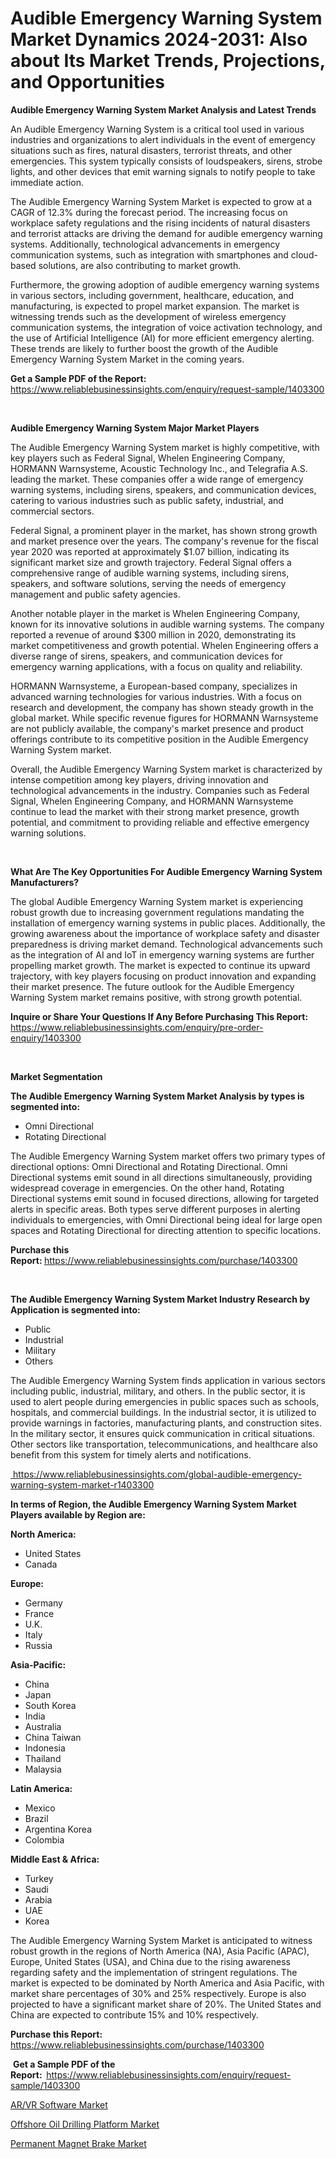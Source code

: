 <p><h1>Audible Emergency Warning System Market Dynamics 2024-2031: Also about Its Market Trends, Projections, and Opportunities</h1></p><p><strong>Audible Emergency Warning System Market Analysis and Latest Trends</strong></p>
<p><p>An Audible Emergency Warning System is a critical tool used in various industries and organizations to alert individuals in the event of emergency situations such as fires, natural disasters, terrorist threats, and other emergencies. This system typically consists of loudspeakers, sirens, strobe lights, and other devices that emit warning signals to notify people to take immediate action.</p><p>The Audible Emergency Warning System Market is expected to grow at a CAGR of 12.3% during the forecast period. The increasing focus on workplace safety regulations and the rising incidents of natural disasters and terrorist attacks are driving the demand for audible emergency warning systems. Additionally, technological advancements in emergency communication systems, such as integration with smartphones and cloud-based solutions, are also contributing to market growth.</p><p>Furthermore, the growing adoption of audible emergency warning systems in various sectors, including government, healthcare, education, and manufacturing, is expected to propel market expansion. The market is witnessing trends such as the development of wireless emergency communication systems, the integration of voice activation technology, and the use of Artificial Intelligence (AI) for more efficient emergency alerting. These trends are likely to further boost the growth of the Audible Emergency Warning System Market in the coming years.</p></p>
<p><strong>Get a Sample PDF of the Report:&nbsp;</strong> <a href="https://www.reliablebusinessinsights.com/enquiry/request-sample/1403300">https://www.reliablebusinessinsights.com/enquiry/request-sample/1403300</a></p>
<p>&nbsp;</p>
<p><strong>Audible Emergency Warning System Major Market Players</strong></p>
<p><p>The Audible Emergency Warning System market is highly competitive, with key players such as Federal Signal, Whelen Engineering Company, HORMANN Warnsysteme, Acoustic Technology Inc., and Telegrafia A.S. leading the market. These companies offer a wide range of emergency warning systems, including sirens, speakers, and communication devices, catering to various industries such as public safety, industrial, and commercial sectors.</p><p>Federal Signal, a prominent player in the market, has shown strong growth and market presence over the years. The company's revenue for the fiscal year 2020 was reported at approximately $1.07 billion, indicating its significant market size and growth trajectory. Federal Signal offers a comprehensive range of audible warning systems, including sirens, speakers, and software solutions, serving the needs of emergency management and public safety agencies.</p><p>Another notable player in the market is Whelen Engineering Company, known for its innovative solutions in audible warning systems. The company reported a revenue of around $300 million in 2020, demonstrating its market competitiveness and growth potential. Whelen Engineering offers a diverse range of sirens, speakers, and communication devices for emergency warning applications, with a focus on quality and reliability.</p><p>HORMANN Warnsysteme, a European-based company, specializes in advanced warning technologies for various industries. With a focus on research and development, the company has shown steady growth in the global market. While specific revenue figures for HORMANN Warnsysteme are not publicly available, the company's market presence and product offerings contribute to its competitive position in the Audible Emergency Warning System market.</p><p>Overall, the Audible Emergency Warning System market is characterized by intense competition among key players, driving innovation and technological advancements in the industry. Companies such as Federal Signal, Whelen Engineering Company, and HORMANN Warnsysteme continue to lead the market with their strong market presence, growth potential, and commitment to providing reliable and effective emergency warning solutions.</p></p>
<p>&nbsp;</p>
<p><strong>What Are The Key Opportunities For Audible Emergency Warning System Manufacturers?</strong></p>
<p><p>The global Audible Emergency Warning System market is experiencing robust growth due to increasing government regulations mandating the installation of emergency warning systems in public places. Additionally, the growing awareness about the importance of workplace safety and disaster preparedness is driving market demand. Technological advancements such as the integration of AI and IoT in emergency warning systems are further propelling market growth. The market is expected to continue its upward trajectory, with key players focusing on product innovation and expanding their market presence. The future outlook for the Audible Emergency Warning System market remains positive, with strong growth potential.</p></p>
<p><strong>Inquire or Share Your Questions If Any Before Purchasing This Report:</strong> <a href="https://www.reliablebusinessinsights.com/enquiry/pre-order-enquiry/1403300">https://www.reliablebusinessinsights.com/enquiry/pre-order-enquiry/1403300</a></p>
<p>&nbsp;</p>
<p><strong>Market Segmentation</strong></p>
<p><strong>The Audible Emergency Warning System Market Analysis by types is segmented into:</strong></p>
<p><ul><li>Omni Directional</li><li>Rotating Directional</li></ul></p>
<p><p>The Audible Emergency Warning System market offers two primary types of directional options: Omni Directional and Rotating Directional. Omni Directional systems emit sound in all directions simultaneously, providing widespread coverage in emergencies. On the other hand, Rotating Directional systems emit sound in focused directions, allowing for targeted alerts in specific areas. Both types serve different purposes in alerting individuals to emergencies, with Omni Directional being ideal for large open spaces and Rotating Directional for directing attention to specific locations.</p></p>
<p><strong>Purchase this Report:&nbsp;</strong><a href="https://www.reliablebusinessinsights.com/purchase/1403300">https://www.reliablebusinessinsights.com/purchase/1403300</a></p>
<p>&nbsp;</p>
<p><strong>The Audible Emergency Warning System Market Industry Research by Application is segmented into:</strong></p>
<p><ul><li>Public</li><li>Industrial</li><li>Military</li><li>Others</li></ul></p>
<p><p>The Audible Emergency Warning System finds application in various sectors including public, industrial, military, and others. In the public sector, it is used to alert people during emergencies in public spaces such as schools, hospitals, and commercial buildings. In the industrial sector, it is utilized to provide warnings in factories, manufacturing plants, and construction sites. In the military sector, it ensures quick communication in critical situations. Other sectors like transportation, telecommunications, and healthcare also benefit from this system for timely alerts and notifications.</p></p>
<p><a href="https://www.reliablebusinessinsights.com/global-audible-emergency-warning-system-market-r1403300">&nbsp;https://www.reliablebusinessinsights.com/global-audible-emergency-warning-system-market-r1403300</a></p>
<p><strong>In terms of Region, the Audible Emergency Warning System Market Players available by Region are:</strong></p>
<p>
    <p> <strong> North America: </strong>
        <ul>
            <li>United States</li>
            <li>Canada</li>
        </ul>
        </p> 
    <p> <strong> Europe: </strong>
        <ul>
            <li>Germany</li>
            <li>France</li>
            <li>U.K.</li>
            <li>Italy</li>
            <li>Russia</li>
        </ul>
        </p> 
    <p> <strong> Asia-Pacific: </strong>
        <ul>
            <li>China</li>
            <li>Japan</li>
            <li>South Korea</li>
            <li>India</li>
            <li>Australia</li>
            <li>China Taiwan</li>
            <li>Indonesia</li>
            <li>Thailand</li>
            <li>Malaysia</li>
        </ul>
        </p> 
    <p> <strong> Latin America: </strong>
        <ul>
            <li>Mexico</li>
            <li>Brazil</li>
            <li>Argentina Korea</li>
            <li>Colombia</li>
        </ul>
        </p> 
    <p> <strong> Middle East & Africa: </strong>
        <ul>
            <li>Turkey</li>
            <li>Saudi</li>
            <li>Arabia</li>
            <li>UAE</li>
            <li>Korea</li>
        </ul>
    </p>
    </p>
<p><p>The Audible Emergency Warning System Market is anticipated to witness robust growth in the regions of North America (NA), Asia Pacific (APAC), Europe, United States (USA), and China due to the rising awareness regarding safety and the implementation of stringent regulations. The market is expected to be dominated by North America and Asia Pacific, with market share percentages of 30% and 25% respectively. Europe is also projected to have a significant market share of 20%. The United States and China are expected to contribute 15% and 10% respectively.</p></p>
<p><strong>Purchase this Report: </strong><a href="https://www.reliablebusinessinsights.com/purchase/1403300">https://www.reliablebusinessinsights.com/purchase/1403300</a></p>
<p>&nbsp;<strong>Get a Sample PDF of the Report:&nbsp;&nbsp;</strong><a href="https://www.reliablebusinessinsights.com/enquiry/request-sample/1403300">https://www.reliablebusinessinsights.com/enquiry/request-sample/1403300</a></p>
<p><strong></strong></p>
<p><p><a href="https://medium.com/@obiemante_40648/global-ar-vr-software-market-trends-insights-into-growth-opportunities-and-challenges-forecasted-e7ad67c7dc31">AR/VR Software Market</a></p><p><a href="https://medium.com/@soloncarter54/future-trends-in-global-offshore-oil-drilling-platform-market-market-insights-and-analysis-from-57eb3ce9b4a7">Offshore Oil Drilling Platform Market</a></p><p><a href="https://medium.com/@berugaru/permanent-magnet-brake-market-industry-trends-and-forecast-for-period-from-2024-to-2031-703bd12d13c5">Permanent Magnet Brake Market</a></p></p>